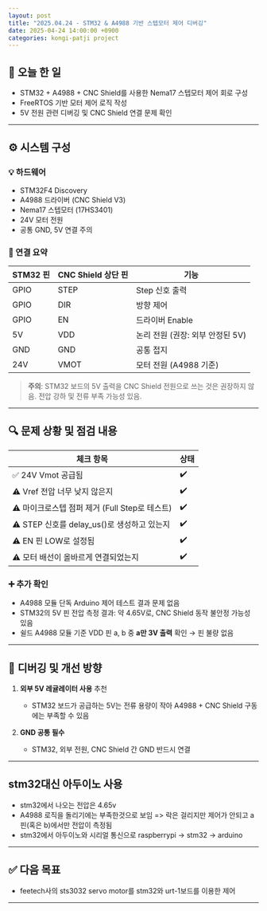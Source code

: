 ```yaml
---
layout: post
title: "2025.04.24 - STM32 & A4988 기반 스텝모터 제어 디버깅"
date: 2025-04-24 14:00:00 +0900
categories: kongi-patji project
---
```


## 📌 오늘 한 일
- STM32 + A4988 + CNC Shield를 사용한 Nema17 스텝모터 제어 회로 구성
- FreeRTOS 기반 모터 제어 로직 작성
- 5V 전원 관련 디버깅 및 CNC Shield 연결 문제 확인

---

## ⚙️ 시스템 구성

### 💡 하드웨어
- STM32F4 Discovery
- A4988 드라이버 (CNC Shield V3)
- Nema17 스텝모터 (17HS3401)
- 24V 모터 전원
- 공통 GND, 5V 연결 주의

### 📌 연결 요약
| STM32 핀 | CNC Shield 상단 핀 | 기능 |
|----------|--------------------|------|
| GPIO     | STEP               | Step 신호 출력 |
| GPIO     | DIR                | 방향 제어 |
| GPIO     | EN                 | 드라이버 Enable |
| 5V       | VDD                | 논리 전원 (권장: 외부 안정된 5V) |
| GND      | GND                | 공통 접지 |
| 24V      | VMOT               | 모터 전원 (A4988 기준) |

> **주의**: STM32 보드의 5V 출력을 CNC Shield 전원으로 쓰는 것은 권장하지 않음. 전압 강하 및 전류 부족 가능성 있음.

---

## 🔍 문제 상황 및 점검 내용

| 체크 항목 | 상태 |
|-----------|------|
| ✅ 24V Vmot 공급됨 | ✔️ |
| ⚠️ Vref 전압 너무 낮지 않은지 | ✔️ |
| ⚠️ 마이크로스텝 점퍼 제거 (Full Step로 테스트) | ✔️ |
| ⚠️ STEP 신호를 delay_us()로 생성하고 있는지 | ✔️ |
| ⚠️ EN 핀 LOW로 설정됨 | ✔️ |
| ⚠️ 모터 배선이 올바르게 연결되었는지 | ✔️ |

### ➕ 추가 확인
- A4988 모듈 단독 Arduino 제어 테스트 결과 문제 없음
- STM32의 5V 핀 전압 측정 결과: 약 4.65V로, CNC Shield 동작 불안정 가능성 있음
- 쉴드 A4988 모듈 기준 VDD 핀 a, b 중 **a만 3V 출력** 확인 → 핀 불량 없음

---

## 🧪 디버깅 및 개선 방향

1. **외부 5V 레귤레이터 사용** 추천
   - STM32 보드가 공급하는 5V는 전류 용량이 작아 A4988 + CNC Shield 구동에는 부족할 수 있음

2. **GND 공통 필수**
   - STM32, 외부 전원, CNC Shield 간 GND 반드시 연결

--- 
## stm32대신 아두이노 사용
- stm32에서 나오는 전압은 4.65v
- A4988 로직을 돌리기에는 부족한것으로 보임 => 락은 걸리지만 제어가 안되고 a핀(혹은 b)에서만 전압이 측정됨
- stm32에서 아두이노와 시리얼 통신으로 raspberrypi -> stm32 -> arduino
---
## ✅ 다음 목표
- feetech사의 sts3032 servo motor를 stm32와 urt-1보드를 이용한 제어
---
